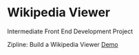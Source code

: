 # Wikipedia Viewer
Intermediate Front End Development Project

Zipline: Build a Wikipedia Viewer [Demo](http://winbej.com.ua/projects/wikipediaSearch/)
